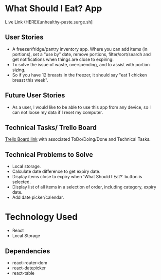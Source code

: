 # What Should I Eat? App

Live Link (HERE)[unhealthy-paste.surge.sh]
## User Stories
* A freezer/fridge/pantry inventory app. Where you can add items (in portions), set a “use by” date, remove portions, filter/sort/search and get notifications when things are close to expiring.
* To solve the issue of waste, overspending,  and to assist with portion sizing. 
* So if you have 12 breasts in the freezer, it should say "eat 1 chicken breast this week".

## Future User Stories
* As a user, I would like to be able to use this app from any device, so I can not loose my data if I reset my computer. 

## Technical Tasks/ Trello Board
[Trello Board link](https://trello.com/b/evmWHjQg/what-should-i-eat) with associated ToDo/Doing/Done and Technical Tasks.

## Technical Problems to Solve
* Local storage.
* Calculate date difference to get expiry date.
* Display items close to expiry when 'What Should I Eat?' button is selected. 
* Display list of all items in a selection of order, including category, expiry date. 
* Add date picker/calendar.

# Technology Used
* React
* Local Storage

## Dependencies
* react-router-dom
* react-datepicker
* react-table
